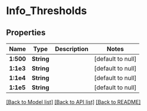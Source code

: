 # Info_Thresholds
## Properties

| Name | Type | Description | Notes |
|------------ | ------------- | ------------- | -------------|
| **1:500** | **String** |  | [default to null] |
| **1:1e3** | **String** |  | [default to null] |
| **1:1e4** | **String** |  | [default to null] |
| **1:1e5** | **String** |  | [default to null] |

[[Back to Model list]](../README.md#documentation-for-models) [[Back to API list]](../README.md#documentation-for-api-endpoints) [[Back to README]](../README.md)

